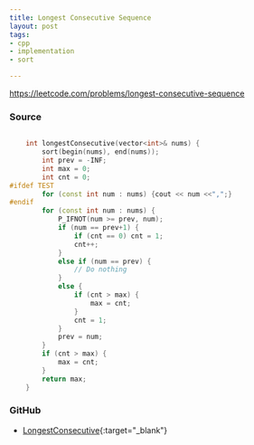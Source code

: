 ```yaml
---
title: Longest Consecutive Sequence
layout: post
tags:
- cpp
- implementation
- sort

---
```


<https://leetcode.com/problems/longest-consecutive-sequence>

### Source

```cpp

    int longestConsecutive(vector<int>& nums) {
        sort(begin(nums), end(nums));
        int prev = -INF;
        int max = 0;
        int cnt = 0;
#ifdef TEST
        for (const int num : nums) {cout << num <<",";}
#endif
        for (const int num : nums) {
            P_IFNOT(num >= prev, num);
            if (num == prev+1) {
                if (cnt == 0) cnt = 1;
                cnt++;
            }
            else if (num == prev) {
                // Do nothing
            }
            else {
                if (cnt > max) {
                    max = cnt;
                }
                cnt = 1;
            }
            prev = num;
        }
        if (cnt > max) {
            max = cnt;
        }
        return max;
    }

```

### GitHub

- [LongestConsecutive](<https://github.com/coolwindjo/algoguru/tree/master/_posts/Done/LongestConsecutive>){:target="_blank"}
